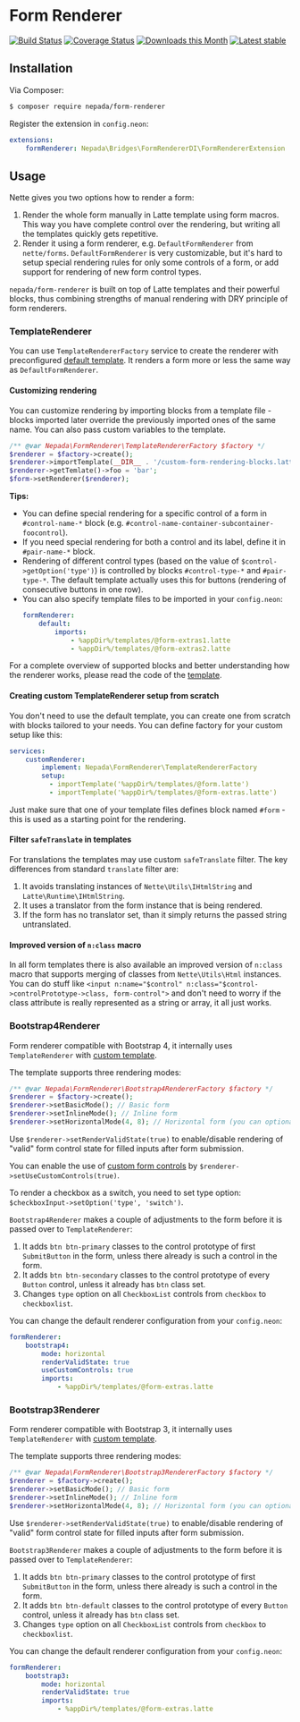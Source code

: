 Form Renderer
====================

[![Build Status](https://travis-ci.org/nepada/form-renderer.svg?branch=master)](https://travis-ci.org/nepada/form-renderer)
[![Coverage Status](https://coveralls.io/repos/github/nepada/form-renderer/badge.svg?branch=master)](https://coveralls.io/github/nepada/form-renderer?branch=master)
[![Downloads this Month](https://img.shields.io/packagist/dm/nepada/form-renderer.svg)](https://packagist.org/packages/nepada/form-renderer)
[![Latest stable](https://img.shields.io/packagist/v/nepada/form-renderer.svg)](https://packagist.org/packages/nepada/form-renderer)


Installation
------------

Via Composer:

```sh
$ composer require nepada/form-renderer
```

Register the extension in `config.neon`:

```yaml
extensions:
    formRenderer: Nepada\Bridges\FormRendererDI\FormRendererExtension
```


Usage
-----

Nette gives you two options how to render a form:
1) Render the whole form manually in Latte template using form macros. This way you have complete control over the rendering, but writing all the templates quickly gets repetitive.
2) Render it using a form renderer, e.g. `DefaultFormRenderer` from `nette/forms`. `DefaultFormRenderer` is very customizable, but it's hard to setup special rendering rules for only some controls of a form, or add support for rendering of new form control types. 

`nepada/form-renderer` is built on top of Latte templates and their powerful blocks, thus combining strengths of manual rendering with DRY principle of form renderers.

### TemplateRenderer

You can use `TemplateRendererFactory` service to create the renderer with preconfigured [default template](src/FormRenderer/templates/default.latte). It renders a form more or less the same way as `DefaultFormRenderer`.

#### Customizing rendering

You can customize rendering by importing blocks from a template file - blocks imported later override the previously imported ones of the same name. You can also pass custom variables to the template.

```php
/** @var Nepada\FormRenderer\TemplateRendererFactory $factory */
$renderer = $factory->create();
$renderer->importTemplate(__DIR__ . '/custom-form-rendering-blocks.latte');
$renderer->getTemlate()->foo = 'bar'; 
$form->setRenderer($renderer);
```

**Tips:**
- You can define special rendering for a specific control of a form in `#control-name-*` block (e.g. `#control-name-container-subcontainer-foocontrol`).
- If you need special rendering for both a control and its label, define it in `#pair-name-*` block.
- Rendering of different control types (based on the value of `$control->getOption('type')`) is controlled by blocks `#control-type-*` and `#pair-type-*`. The default template actually uses this for buttons (rendering of consecutive buttons in one row).
- You can also specify template files to be imported in your `config.neon`:
  ```yaml
  formRenderer:
      default:
          imports:
              - %appDir%/templates/@form-extras1.latte
              - %appDir%/templates/@form-extras2.latte
  ```  

For a complete overview of supported blocks and better understanding how the renderer works, please read the code of the [template](src/FormRenderer/templates/default.latte). 

#### Creating custom TemplateRenderer setup from scratch

You don't need to use the default template, you can create one from scratch with blocks tailored to your needs. You can define factory for your custom setup like this:
```yaml
services:
    customRenderer:
        implement: Nepada\FormRenderer\TemplateRendererFactory
        setup:
          - importTemplate('%appDir%/templates/@form.latte')
          - importTemplate('%appDir%/templates/@form-extras.latte')
```
Just make sure that one of your template files defines block named `#form` - this is used as a starting point for the rendering.

#### Filter `safeTranslate` in templates

For translations the templates may use custom `safeTranslate` filter. The key differences from standard `translate` filter are:
1) It avoids translating instances of `Nette\Utils\IHtmlString` and `Latte\Runtime\IHtmlString`.
2) It uses a translator from the form instance that is being rendered.
3) If the form has no translator set, than it simply returns the passed string untranslated. 

#### Improved version of `n:class` macro

In all form templates there is also available an improved version of `n:class` macro that supports merging of classes from `Nette\Utils\Html` instances. You can do stuff like `<input n:name="$control" n:class="$control->controlPrototype->class, form-control">` and don't need to worry if the class attribute is really represented as a string or array, it all just works. 


### Bootstrap4Renderer

Form renderer compatible with Bootstrap 4, it internally uses `TemplateRenderer` with [custom template](src/FormRenderer/templates/boostrap4.latte).

The template supports three rendering modes:
```php
/** @var Nepada\FormRenderer\Bootstrap4RendererFactory $factory */
$renderer = $factory->create();
$renderer->setBasicMode(); // Basic form
$renderer->setInlineMode(); // Inline form
$renderer->setHorizontalMode(4, 8); // Horizontal form (you can optionally set the size of label and control columns)
```

Use `$renderer->setRenderValidState(true)` to enable/disable rendering of "valid" form control state for filled inputs after form submission.

You can enable the use of [custom form controls](https://getbootstrap.com/docs/4.4/components/forms/#custom-forms) by `$renderer->setUseCustomControls(true)`.

To render a checkbox as a switch, you need to set type option: `$checkboxInput->setOption('type', 'switch')`. 

`Bootstrap4Renderer` makes a couple of adjustments to the form before it is passed over to `TemplateRenderer`:
1) It adds `btn btn-primary` classes to the control prototype of first `SubmitButton` in the form, unless there already is such a control in the form.
2) It adds `btn btn-secondary` classes to the control prototype of every `Button` control, unless it already has `btn` class set.
3) Changes `type` option on all `CheckboxList` controls from `checkbox` to `checkboxlist`.

You can change the default renderer configuration from your `config.neon`:
```yaml
formRenderer:
    bootstrap4:
        mode: horizontal
        renderValidState: true
        useCustomControls: true
        imports:
            - %appDir%/templates/@form-extras.latte
```


### Bootstrap3Renderer

Form renderer compatible with Bootstrap 3, it internally uses `TemplateRenderer` with [custom template](src/FormRenderer/templates/boostrap3.latte).

The template supports three rendering modes:
```php
/** @var Nepada\FormRenderer\Bootstrap3RendererFactory $factory */
$renderer = $factory->create();
$renderer->setBasicMode(); // Basic form
$renderer->setInlineMode(); // Inline form
$renderer->setHorizontalMode(4, 8); // Horizontal form (you can optionally set the size of label and control columns)
```

Use `$renderer->setRenderValidState(true)` to enable/disable rendering of "valid" form control state for filled inputs after form submission.

`Bootstrap3Renderer` makes a couple of adjustments to the form before it is passed over to `TemplateRenderer`:
1) It adds `btn btn-primary` classes to the control prototype of first `SubmitButton` in the form, unless there already is such a control in the form.
2) It adds `btn btn-default` classes to the control prototype of every `Button` control, unless it already has `btn` class set.
3) Changes `type` option on all `CheckboxList` controls from `checkbox` to `checkboxlist`.

You can change the default renderer configuration from your `config.neon`:
```yaml
formRenderer:
    bootstrap3:
        mode: horizontal
        renderValidState: true
        imports:
            - %appDir%/templates/@form-extras.latte
```
